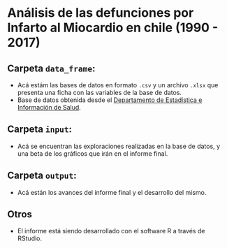 # Análisis de las defunciones por Infarto al Miocardio en chile (1990 - 2017)

## Carpeta `data_frame`:
* Acá estám las bases de datos en formato `.csv` y un archivo `.xlsx` que presenta una ficha con las variables de la base de datos. 
* Base de datos obtenida desde el [Departamento de Estadística e Información de Salud](https://deis.minsal.cl/#datosabiertos).

## Carpeta `input`:
* Acá se encuentran las exploraciones realizadas en la base de datos, y una beta de los gráficos que irán en el informe final.

## Carpeta `output`:
* Acá están los avances del informe final y el desarrollo del mismo.

## Otros
* El informe está siendo desarrollado con el software R a través de RStudio.
